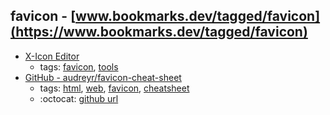 favicon - [www.bookmarks.dev/tagged/favicon](https://www.bookmarks.dev/tagged/favicon)
---
* [X-Icon Editor](http://www.xiconeditor.com/)
    * tags: [favicon](../tagged/favicon.md), [tools](../tagged/tools.md)
* [GitHub - audreyr/favicon-cheat-sheet](https://github.com/audreyr/favicon-cheat-sheet)
    * tags: [html](../tagged/html.md), [web](../tagged/web.md), [favicon](../tagged/favicon.md), [cheatsheet](../tagged/cheatsheet.md)
    * :octocat: [github url](https://github.com/audreyr/favicon-cheat-sheet)
